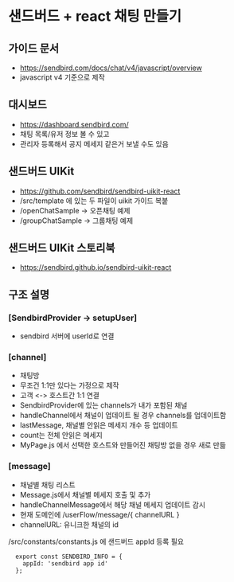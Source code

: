 # 샌드버드 + react 채팅 만들기

## 가이드 문서
- https://sendbird.com/docs/chat/v4/javascript/overview
- javascript v4 기준으로 제작

## 대시보드 
- https://dashboard.sendbird.com/
- 채팅 목록/유저 정보 볼 수 있고
- 관리자 등록해서 공지 메세지 같은거 보낼 수도 있음

## 샌드버드 UIKit

- https://github.com/sendbird/sendbird-uikit-react
- /src/template 에 있는 두 파일이 uikit 가이드 복붙
- /openChatSample -> 오픈채팅 예제
- /groupChatSample -> 그룹채팅 예제

## 샌드버드 UIKit 스토리북

- https://sendbird.github.io/sendbird-uikit-react


## 구조 설명

### [SendbirdProvider -> setupUser]
- sendbird 서버에 userId로 연결

### [channel]
- 채팅방
- 무조건 1:1만 있다는 가정으로 제작
- 고객 <-> 호스트간 1:1 연결
- SendbirdProvider에 있는 channels가 내가 포함된 채널
- handleChannel에서 채널이 업데이트 될 경우 channels를 업데이트함
- lastMessage, 채널별 안읽은 메세지 개수 등 업데이트
- count는 전체 안읽은 메세지
- MyPage.js 에서 선택한 호스트와 만들어진 채팅방 없을 경우 새로 만듦


### [message]
- 채널별 채팅 리스트
- Message.js에서 채널별 메세지 호출 및 추가
- handleChannelMessage에서 해당 채널 메세지 업데이트 감시
- 현재 도메인에 /userFlow/message/{ channelURL }
- channelURL: 유니크한 채널의 id


/src/constants/constants.js 에 샌드버드 appId 등록 필요

```
  export const SENDBIRD_INFO = {
    appId: 'sendbird app id'
  };
```
